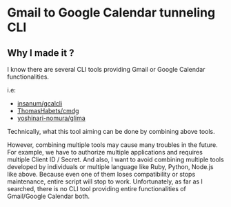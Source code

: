 # Gmail to Google Calendar tunneling CLI 


## Why I made it ?
I know there are several CLI tools providing Gmail or Google Calendar functionalities.

i.e:
* [insanum/gcalcli](https://github.com/insanum/gcalcli)
* [ThomasHabets/cmdg](https://github.com/ThomasHabets/cmdg)
* [yoshinari-nomura/glima](https://github.com/yoshinari-nomura/glima)

Technically, what this tool aiming can be done by combining above tools.

However, combining multiple tools may cause many troubles in the future.
For example, we have to authorize multiple applications and requires multiple Client ID / Secret.
And also, I want to avoid combining multiple tools developed by individuals or multiple language like Ruby, Python, Node.js like above.
Because even one of them loses compatibility or stops maintenance, entire script will stop to work.
Unfortunately, as far as I searched, there is no CLI tool providing entire functionalities of Gmail/Google Calendar both.

